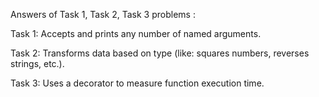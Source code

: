 Answers of Task 1, Task 2, Task 3 problems :

Task 1: Accepts and prints any number of named arguments.

Task 2: Transforms data based on type (like: squares numbers, reverses strings, etc.).

Task 3: Uses a decorator to measure function execution time.
